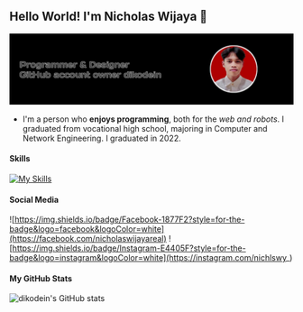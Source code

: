 ## Hello World! I'm Nicholas Wijaya 👋

![Nicholas Wijaya](img/banner.jpeg)

<!--
**dikodein/dikodein** is a ✨ _special_ ✨ repository because its `README.md` (this file) appears on your GitHub profile.

Here are some ideas to get you started:

- 🔭 I’m currently working on ...
- 🌱 I’m currently learning ...
- 👯 I’m looking to collaborate on ...
- 🤔 I’m looking for help with ...
- 💬 Ask me about ...
- 📫 How to reach me: ...
- 😄 Pronouns: ...
- ⚡ Fun fact: ...
-->

- I'm a person who **enjoys programming**, both for the _web and robots_. I graduated from vocational high school, majoring in Computer and Network Engineering. I graduated in 2022.

#### Skills
[![My Skills](https://skillicons.dev/icons?i=html,css,php,mysql,javascript,python&theme=light)](https://skillicons.dev)

#### Social Media
![https://img.shields.io/badge/Facebook-1877F2?style=for-the-badge&logo=facebook&logoColor=white](https://facebook.com/nicholaswijayareal)
![https://img.shields.io/badge/Instagram-E4405F?style=for-the-badge&logo=instagram&logoColor=white](https://instagram.com/nichlswy_)

#### My GitHub Stats
![dikodein's GitHub stats](https://github-readme-stats.vercel.app/api?username=dikodein&show_icons=true&theme=default#gh-light-mode-only)
